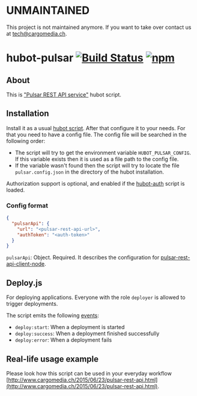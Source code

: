 UNMAINTAINED
============
This project is not maintained anymore.
If you want to take over contact us at tech@cargomedia.ch.

hubot-pulsar [![Build Status](https://img.shields.io/travis/cargomedia/hubot-pulsar/master.svg)](https://travis-ci.org/cargomedia/hubot-pulsar) [![npm](https://img.shields.io/npm/v/hubot-pulsar.svg)](https://www.npmjs.com/package/hubot-pulsar)
============

## About

This is ["Pulsar REST API service"](https://github.com/cargomedia/pulsar-rest-api) hubot script.

## Installation
Install it as a usual [hubot script](https://github.com/github/hubot/tree/master/docs#scripting). After that configure it to your needs. For that you need to have a config file. The config file will be searched in the following order:
* The script will try to get the environment variable `HUBOT_PULSAR_CONFIG`. If this variable exists then it is used as a file path to the config file.
* If the variable wasn't found then the script will try to locate the file `pulsar.config.json` in the directory of the hubot installation.

Authorization support is optional, and enabled if the [hubot-auth](https://github.com/hubot-scripts/hubot-auth) script is loaded.

### Config format
```json
{
  "pulsarApi": {
    "url": "<pulsar-rest-api-url>",
    "authToken": "<auth-token>"
  }
}
```

`pulsarApi`: Object. Required. It describes the configuration for [pulsar-rest-api-client-node](https://github.com/cargomedia/pulsar-rest-api-client-node).

## Deploy.js
For deploying applications.
Everyone with the role `deployer` is allowed to trigger deployments.

The script emits the following [events](https://github.com/github/hubot/blob/master/docs/scripting.md#events):
- `deploy:start`: When a deployment is started
- `deploy:success`: When a deployment finished successfully
- `deploy:error`: When a deployment fails

## Real-life usage example
Please look how this script can be used in your everyday workflow [http://www.cargomedia.ch/2015/06/23/pulsar-rest-api.html](http://www.cargomedia.ch/2015/06/23/pulsar-rest-api.html).
